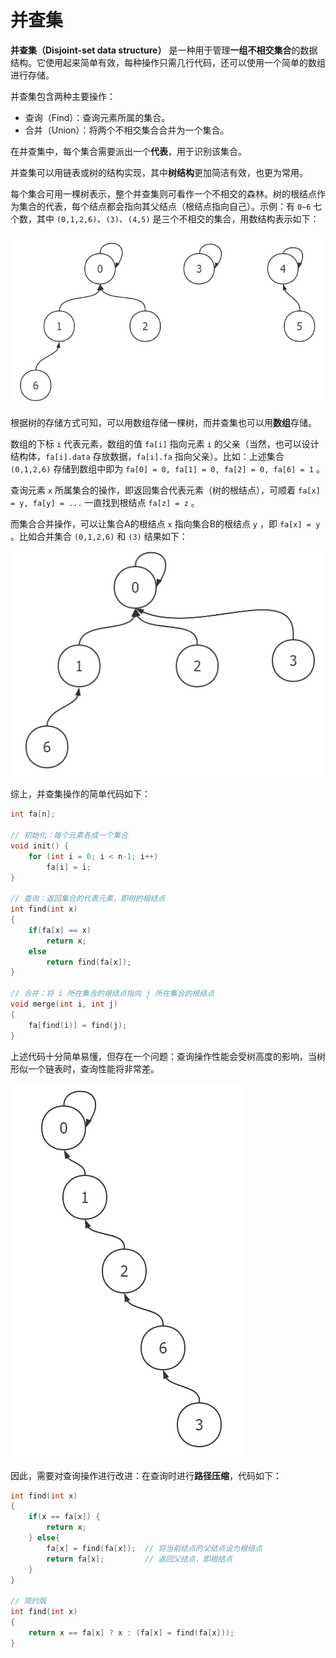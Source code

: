 # 并查集

**并查集（Disjoint-set data structure）** 是一种用于管理**一组不相交集合**的数据结构。它使用起来简单有效，每种操作只需几行代码，还可以使用一个简单的数组进行存储。

并查集包含两种主要操作：

- 查询（Find）：查询元素所属的集合。
- 合并（Union）：将两个不相交集合合并为一个集合。

在并查集中，每个集合需要派出一个**代表**，用于识别该集合。

并查集可以用链表或树的结构实现，其中**树结构**更加简洁有效，也更为常用。

每个集合可用一棵树表示，整个并查集则可看作一个不相交的森林。树的根结点作为集合的代表，每个结点都会指向其父结点（根结点指向自己）。示例：有 `0~6` 七个数，其中 `(0,1,2,6)`、`(3)`、`(4,5)` 是三个不相交的集合，用数结构表示如下：

![1](img/并查集4.png)

根据树的存储方式可知，可以用数组存储一棵树，而并查集也可以用**数组**存储。

数组的下标 `i` 代表元素，数组的值 `fa[i]` 指向元素 `i` 的父亲（当然，也可以设计结构体，`fa[i].data` 存放数据，`fa[i].fa` 指向父亲）。比如：上述集合 `(0,1,2,6)` 存储到数组中即为 `fa[0] = 0, fa[1] = 0, fa[2] = 0, fa[6] = 1` 。

查询元素 `x` 所属集合的操作，即返回集合代表元素（树的根结点），可顺着 `fa[x] = y, fa[y] = ...` 一直找到根结点 `fa[z] = z` 。

而集合合并操作，可以让集合A的根结点 `x` 指向集合B的根结点 `y` ，即 `fa[x] = y` 。比如合并集合 `(0,1,2,6)` 和 `(3)` 结果如下：

![1](img/并查集2.png)

综上，并查集操作的简单代码如下：

```c
int fa[n];

// 初始化：每个元素各成一个集合
void init() {
    for (int i = 0; i < n-1; i++)
        fa[i] = i;
}

// 查询：返回集合的代表元素，即树的根结点
int find(int x)
{
    if(fa[x] == x)
        return x;
    else
        return find(fa[x]);
}

// 合并：将 i 所在集合的根结点指向 j 所在集合的根结点
void merge(int i, int j)
{
    fa[find(i)] = find(j);
}
```

上述代码十分简单易懂，但存在一个问题：查询操作性能会受树高度的影响，当树形似一个链表时，查询性能将非常差。

![1](img/并查集3.png)

因此，需要对查询操作进行改进：在查询时进行**路径压缩**，代码如下：

```c
int find(int x)
{
    if(x == fa[x]) {
        return x;
    } else{
        fa[x] = find(fa[x]);  // 将当前结点的父结点设为根结点
        return fa[x];         // 返回父结点，即根结点
    }
}

// 简约版
int find(int x)
{
    return x == fa[x] ? x : (fa[x] = find(fa[x]));
}
```
